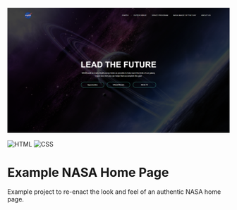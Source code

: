 ![Relative Pitch Trainer](https://github.com/Br-Charb/ExampleNASAWebsite/blob/main/NASAImage.png?raw=true)
<br />

![HTML](https://img.shields.io/badge/html-F55600?style=for-the-badge&logo=HTML5&logoColor=white)
![CSS](https://img.shields.io/badge/css-1572B6?style=for-the-badge&logo=CSS3&logoColor=white)

# Example NASA Home Page

Example project to re-enact the look and feel of an authentic NASA home page. 
